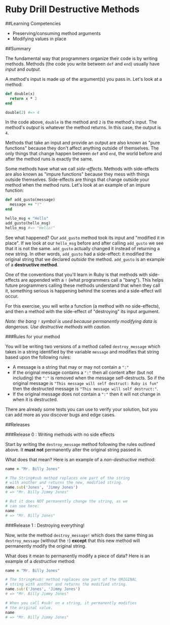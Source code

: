 # Ruby Drill Destructive Methods

##Learning Competencies

- Preserving/consuming method arguments
- Modifying values in place

##Summary

The fundamental way that programmers organize their code is by writing methods. Methods (the code you write between `def` and `end`) usually have _input_ and _output_.

A method's input is made up of the argument(s) you pass in. Let's look at a method:

```ruby
def double(x)
  return x * 2
end

double(2) #=> 4
```

In the code above, `double` is the method and `2` is the method's input. The method's _output_ is whatever the method returns. In this case, the output is `4`.

Methods that take an input and provide an output are also known as "pure functions" because they don't affect anything outside of themselves. The only things that change happen between `def` and `end`, the world before and after the method runs is exactly the same.

Some methods have what we call _side-effects_. Methods with side-effects are also known as "impure functions" because they mess with things outside themselves. Side-effects are things that change outside your method when the method runs. Let's look at an example of an impure function:

```ruby
def add_gusto(message)
  message += "!"
end

hello_msg = "Hello"
add_gusto(hello_msg)
hello_msg #=> "Hello!"
```

See what happened? Our `add_gusto` method took its input and "modified it in place". If we look at our `hello_msg` before and after calling `add_gusto` we see that it is not the same. `add_gusto` actually changed it instead of returning a new string. In other words, `add_gusto` had a side-effect: it modified the original string that we declared _outside_ the method. `add_gusto` is an example of a **destructive method**.

One of the conventions that you'll learn in Ruby is that methods with side-effects are appended with a `!` (what programmers call a "bang"). This helps future programmers calling these methods understand that when they call it, something serious is happening behind the scenes and a side-effect will occur.

For this exercise, you will write a function (a method with no side-effects), and then a method with the side-effect of "destroying" its input argument.

*Note: the bang `!` symbol is used because permanently modifying data is dangerous. Use destructive methods with caution.*

###Rules for your method

You will be writing two versions of a method called `destroy_message` which takes in a string identified by the variable `message` and modifies that string based upon the following rules:

* A message is a string that may or may not contain a `":"`
* If the original message contains a `":"` then all content after (but not including) the `":"` is removed when the message self-destructs. So if the original message is `"This message will self destruct: Ruby is fun"` then the destructed message is `"This message will self destruct:"`.
* If the original message does not contain a `":"` then it will not change in when it is destructed.

There are already some tests you can use to verify your solution, but you can add more as you discover bugs and edge cases.

##Releases

###Release 0 : Writing methods with no side effects

Start by writing the `destroy_message` method following the rules outlined above. It **must not** permanently alter the original string passed in.

What does that mean? Here is an example of a *non-destructive* method:

```ruby
name = "Mr. Billy Jones"

# The String#sub method replaces one part of the string
# with another and returns the new, modified string.
name.sub('Jones', 'Jimmy Jones')
# => "Mr. Billy Jimmy Jones"

# But it does NOT permanently change the string, as we
# can see here:
name
# => "Mr. Billy Jones"
```

###Release 1 : Destroying everything!

Now, write the method `destroy_message!` which does the same thing as `destroy_message` (without the `!`) **except** that this new method will permanently modify the original string.

What does it mean to permanently modify a piece of data? Here is an example of a *destructive* method:

```ruby
name = "Mr. Billy Jones"

# The String#sub! method replaces one part of the ORIGINAL
# string with another and returns the modified string.
name.sub!('Jones', 'Jimmy Jones')
# => "Mr. Billy Jimmy Jones"

# When you call #sub! on a string, it permanently modifies
# the original value.
name
# => "Mr. Billy Jimmy Jones"
```
